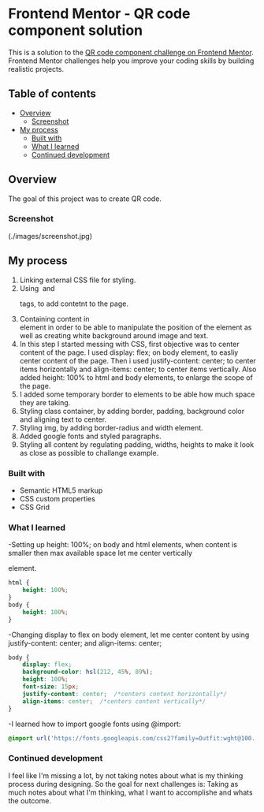 # Frontend Mentor - QR code component solution

This is a solution to the [QR code component challenge on Frontend Mentor](https://www.frontendmentor.io/challenges/qr-code-component-iux_sIO_H). Frontend Mentor challenges help you improve your coding skills by building realistic projects. 

## Table of contents

- [Overview](#overview)
  - [Screenshot](#screenshot)
- [My process](#my-process)
  - [Built with](#built-with)
  - [What I learned](#what-i-learned)
  - [Continued development](#continued-development)

## Overview

The goal of this project was to create QR code.

### Screenshot

(./images/screenshot.jpg)

## My process
1. Linking external CSS file for styling.
2. Using <img> and <p> tags, to add contetnt to the page.
3. Containing content in <div> element in order to be able to manipulate the position of the element as well as creating white background around image and text.
4. In this step I started messing with CSS, first objective was to center content of the page. I used display: flex; on body element, to easliy center content of the page. Then i used justify-content: center; to center items horizontally and align-items: center; to center items vertically. Also added height: 100% to html and body elements, to enlarge the scope of the page.
5. I added some temporary border to elements to be able how much space they are taking.
6. Styling class container, by adding border, padding, background color and aligning text to center.
7. Styling img, by adding border-radius and width element.
8. Added google fonts and styled paragraphs.
9. Styling all content by regulating padding, widths, heights to make it look as close as possible to challange example.

### Built with

- Semantic HTML5 markup
- CSS custom properties
- CSS Grid

### What I learned

-Setting up height: 100%; on body and html elements, when content is smaller then max available space let me center vertically <div> element.
```css
html {
    height: 100%;
}
body {
    height: 100%;
}
```
-Changing display to flex on body element, let me center content by using justify-content: center; and align-items: center;
```css
body {
    display: flex;
    background-color: hsl(212, 45%, 89%);
    height: 100%;
    font-size: 15px;
    justify-content: center;  /*centers content horizontally*/
    align-items: center;  /*centers content vertically*/
}
```
-I learned how to import google fonts using @import:
```css
@import url('https://fonts.googleapis.com/css2?family=Outfit:wght@100..900&display=swap');
```

### Continued development

I feel like I'm missing a lot, by not taking notes about what is my thinking process during designing. So the goal for next challenges is: Taking as much notes about what I'm thinking, what I want to accomplishe and whats the outcome.